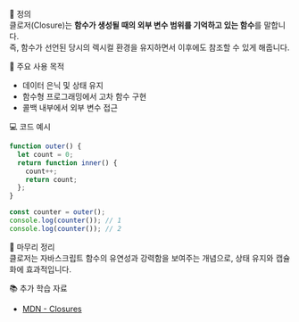 📘 정의  
클로저(Closure)는 **함수가 생성될 때의 외부 변수 범위를 기억하고 있는 함수**를 말합니다.  
즉, 함수가 선언된 당시의 렉시컬 환경을 유지하면서 이후에도 참조할 수 있게 해줍니다.

🎯 주요 사용 목적  
- 데이터 은닉 및 상태 유지  
- 함수형 프로그래밍에서 고차 함수 구현  
- 콜백 내부에서 외부 변수 접근

💻 코드 예시  
```js
function outer() {
  let count = 0;
  return function inner() {
    count++;
    return count;
  };
}

const counter = outer();
console.log(counter()); // 1
console.log(counter()); // 2
```

🧩 마무리 정리  
클로저는 자바스크립트 함수의 유연성과 강력함을 보여주는 개념으로, 상태 유지와 캡슐화에 효과적입니다.

📚 추가 학습 자료  
- [MDN - Closures](https://developer.mozilla.org/ko/docs/Web/JavaScript/Closures)
